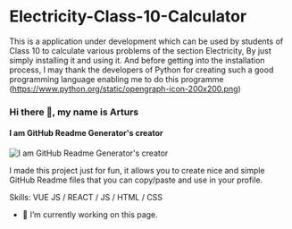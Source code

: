 # Electricity-Class-10-Calculator
This is a application under development which can be used by students of Class 10 to calculate various problems of the section Electricity, By just simply installing it and using it. And before getting into the installation process, I may thank the developers of Python for creating such a good programming language enabling me to do this programme (https://www.python.org/static/opengraph-icon-200x200.png)

### Hi there 👋, my name is Arturs
#### I am GitHub Readme Generator's creator
![I am GitHub Readme Generator's creator](https://arturssmirnovs.github.io/github-profile-readme-generator/images/banner.png)

I made this project just for fun, it allows you to create nice and simple GitHub Readme files that you can copy/paste and use in your profile.

Skills: VUE JS / REACT / JS / HTML / CSS

- 🔭 I’m currently working on this page. 




